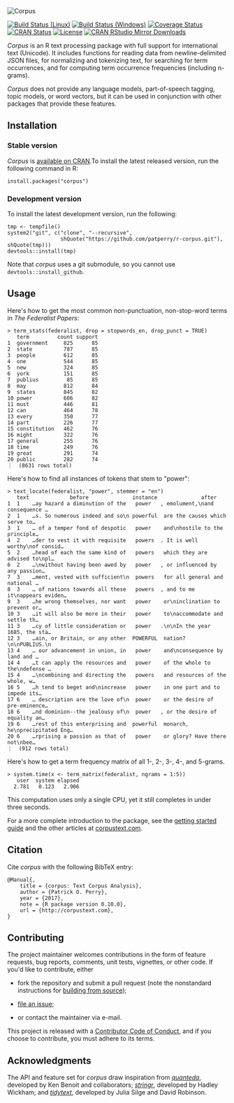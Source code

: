 <div style="margin-bottom:14px"><img alt="Corpus" src="man/figures/banner.png" /></div>

[![Build Status (Linux)][travis-badge]][travis]
[![Build Status (Windows)][appveyor-badge]][appveyor]
[![Coverage Status][codecov-badge]][codecov]
[![CRAN Status][cran-badge]][cran]
[![License][apache-badge]][apache]
[![CRAN RStudio Mirror Downloads][cranlogs-badge]][cran]


*Corpus* is an R text processing package with full support for international
text (Unicode). It includes functions for reading data from newline-delimited
JSON files, for normalizing and tokenizing text, for searching for term
occurrences, and for computing term occurrence frequencies (including
n-grams).

*Corpus* does not provide any language models, part-of-speech tagging, topic
models, or word vectors, but it can be used in conjunction with other packages
that provide these features.


Installation
------------

### Stable version

*Corpus* is [available on CRAN][cran].To install the latest released version,
run the following command in R:

    install.packages("corpus")


### Development version

To install the latest development version, run the following:

    tmp <- tempfile()
    system2("git", c("clone", "--recursive",
                     shQuote("https://github.com/patperry/r-corpus.git"), shQuote(tmp)))
    devtools::install(tmp)

Note that *corpus* uses a git submodule, so you cannot use
`devtools::install_github`.


Usage
-----

Here's how to get the most common non-punctuation, non-stop-word terms in *The
Federalist Papers*:

    > term_stats(federalist, drop = stopwords_en, drop_punct = TRUE)
       term         count support
    1  government     825      85
    2  state          787      85
    3  people         612      85
    4  one            544      85
    5  new            324      85
    6  york           151      85
    7  publius         85      85
    8  may            812      84
    9  states         845      82
    10 power          606      82
    11 must           446      81
    12 can            464      78
    13 every          350      77
    14 part           226      77
    15 constitution   462      76
    16 might          322      76
    17 general        255      76
    18 time           249      76
    19 great          291      74
    20 public         282      74
    ⋮  (8631 rows total)

Here's how to find all instances of tokens that stem to "power":

    > text_locate(federalist, "power", stemmer = "en")
       text             before              instance              after             
    1  1    …ay hazard a diminution of the   power   , emolument,\nand consequence …
    2  1    …s. So numerous indeed and so\n powerful  are the causes which serve to…
    3  1    … of a temper fond of despotic   power    and\nhostile to the principle…
    4  2    …der to vest it with requisite   powers  . It is well worthy\nof consid…
    5  2    …head of each the same kind of   powers   which they are advised to\npl…
    6  2    …\nwithout having been awed by   power   , or influenced by any passion…
    7  3    …ment, vested with sufficient\n  powers   for all general and national …
    8  3    … of nations towards all these   powers  , and to me it\nappears eviden…
    9  3    …he wrong themselves, nor want   power    or\ninclination to prevent or…
    10 3    …it will also be more in their   power    to\naccommodate and settle th…
    11 3    …cy of little consideration or   power   .\n\nIn the year 1685, the sta…
    12 3    …ain, or Britain, or any other  POWERFUL  nation?\n\nPUBLIUS.\n         
    13 4    … our advancement in union, in   power    and\nconsequence by land and …
    14 4    …t can apply the resources and   power    of the whole to the\ndefense …
    15 4    …\ncombining and directing the   powers   and resources of the whole, w…
    16 5    …h tend to beget and\nincrease   power    in one part and to impede its…
    17 6    … description are the love of\n  power    or the desire of pre-eminence…
    18 6    …nd dominion--the jealousy of\n  power   , or the desire of equality an…
    19 6    …rest of this enterprising and  powerful  monarch, he\nprecipitated Eng…
    20 6    …rprising a passion as that of   power    or glory? Have there not\nbee…
    ⋮  (912 rows total)

Here's how to get a term frequency matrix of all 1-, 2-, 3-, 4-, and 5-grams.

    > system.time(x <- term_matrix(federalist, ngrams = 1:5))
       user  system elapsed 
      2.781   0.123   2.906

This computation uses only a single CPU, yet it still completes in under three
seconds.


For a more complete introduction to the package, see the
[getting started guide][corpus-intro] and the other articles at
[corpustext.com](http://corpustext.com).


Citation
--------

Cite *corpus* with the following BibTeX entry:

    @Manual{,
        title = {corpus: Text Corpus Analysis},
        author = {Patrick O. Perry},
        year = {2017},
        note = {R package version 0.10.0},
        url = {http://corpustext.com},
    }


Contributing
------------

The project maintainer welcomes contributions in the form of feature requests,
bug reports, comments, unit tests, vignettes, or other code.  If you'd like to
contribute, either

 + fork the repository and submit a pull request (note the nonstandard
   instructions for [building from source][building]);

 + [file an issue][issues];

 + or contact the maintainer via e-mail.

This project is released with a [Contributor Code of Conduct][conduct],
and if you choose to contribute, you must adhere to its terms.


Acknowledgments
---------------

The API and feature set for *corpus* draw inspiration from
[*quanteda*][quanteda], developed by Ken Benoit and collaborators;
[*stringr*][stringr], developed by Hadley Wickham; and
[*tidytext*][tidytext], developed by Julia Silge and David Robinson.


[apache]: https://www.apache.org/licenses/LICENSE-2.0.html "Apache License, Version 2.0"
[apache-badge]: https://img.shields.io/badge/License-Apache%202.0-blue.svg "Apache License, Version 2.0"
[appveyor]: https://ci.appveyor.com/project/patperry/r-corpus/branch/master "Continuous Integration (Windows)"
[appveyor-badge]: https://ci.appveyor.com/api/projects/status/github/patperry/r-corpus?branch=master&svg=true "Continuous Inegration (Windows)"
[bench-term-matrix]: https://github.com/patperry/bench-term-matrix#readme "Term Matrix Benchmark"
[bench-ndjson]: https://github.com/jeroen/ndjson-benchmark#readme "NDJSON Benchmark"
[building]: #development-version "Building from Source"
[casefold]: https://www.w3.org/International/wiki/Case_folding "Case Folding"
[cc]: https://en.wikipedia.org/wiki/C0_and_C1_control_codes "C0 and C1 Control Codes"
[codecov]: https://codecov.io/github/patperry/r-corpus?branch=master "Code Coverage"
[codecov-badge]: https://codecov.io/github/patperry/r-corpus/coverage.svg?branch=master "Code Coverage"
[conduct]: https://github.com/patperry/r-corpus/blob/master/CONDUCT.md "Contributor Code of Conduct"
[corpus]: https://github.com/patperry/corpus "Corpus C Library"
[corpus-intro]: http://corpustext.com/articles/corpus.html "Introduction to corpus"
[cran]: https://cran.r-project.org/package=corpus "CRAN Page"
[cran-badge]: http://www.r-pkg.org/badges/version/corpus "CRAN Page"
[cranlogs-badge]: http://cranlogs.r-pkg.org/badges/corpus "CRAN Downloads"
[emoji-print]: https://twitter.com/ptrckprry/status/887732831161425920 "MacOS Emoji Printing"
[issues]: https://github.com/patperry/r-corpus/issues "Issues"
[ndjson]: http://ndjson.org/ "Newline-Delimited JSON"
[nfc]: http://unicode.org/reports/tr15/ "Unicode Normalization Forms"
[quanteda]: http://quanteda.io/ "Quanteda"
[sentbreak]: http://unicode.org/reports/tr29/#Sentence_Boundaries "Unicode Text Segmentation, Sentence Boundaries"
[stringr]: http://stringr.tidyverse.org/ "Stringr"
[tidytext]: http://juliasilge.github.io/tidytext/ "Tidytext"
[travis]: https://travis-ci.org/patperry/r-corpus "Continuous Integration (Linux)"
[travis-badge]: https://api.travis-ci.org/patperry/r-corpus.svg?branch=master "Continuous Integration (Linux)"
[unicode-vignette]: http://corpustext.com/articles/unicode.html "Unicode: Emoji, accents, and international text"
[windows-enc2utf8]: https://twitter.com/ptrckprry/status/901494853758054401 "Windows enc2utf8 Bug"
[wordbreak]: http://unicode.org/reports/tr29/#Word_Boundaries "Unicode Text Segmentation, Word Boundaries"

